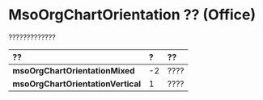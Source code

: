 
# MsoOrgChartOrientation ?? (Office)

?????????????



|**??**|**?**|**??**|
|:-----|:-----|:-----|
|**msoOrgChartOrientationMixed**|-2|????|
|**msoOrgChartOrientationVertical**|1|????|
